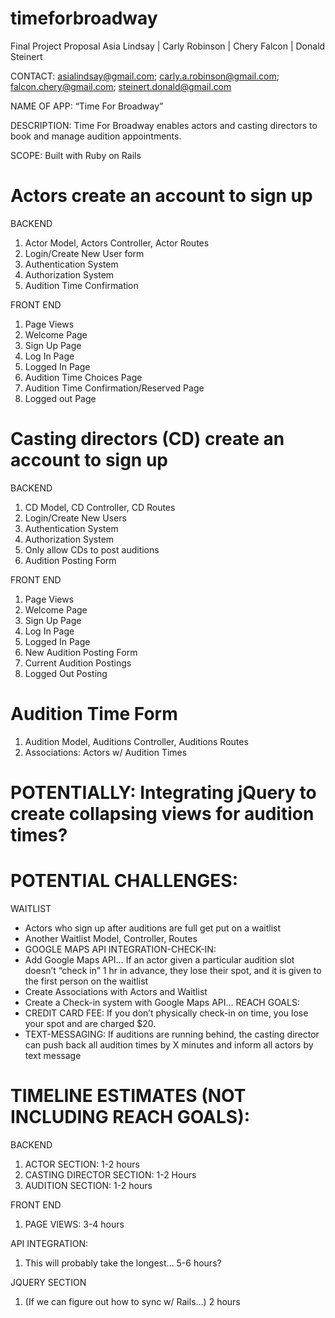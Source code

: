 # timeforbroadway
Final Project Proposal 
Asia Lindsay | Carly Robinson | Chery Falcon | Donald Steinert

CONTACT:  asialindsay@gmail.com; carly.a.robinson@gmail.com; falcon.chery@gmail.com; steinert.donald@gmail.com 

NAME OF APP: “Time For Broadway”

DESCRIPTION: Time For Broadway enables actors and casting directors to book and manage audition appointments.


SCOPE: 
Built with Ruby on Rails

# Actors create an account to sign up 
BACKEND 
1. Actor Model, Actors Controller, Actor Routes
2. Login/Create New User form
3. Authentication System
4. Authorization System
5. Audition Time Confirmation

FRONT END
1. Page Views
2. Welcome Page 
3. Sign Up Page 
4. Log In Page
5. Logged In Page 
6. Audition Time Choices Page 
7. Audition Time Confirmation/Reserved Page 
8. Logged out Page 


# Casting directors (CD) create an account to sign up
BACKEND
1. CD Model, CD Controller, CD Routes
2. Login/Create New Users
3. Authentication System
4. Authorization System
5. Only allow CDs to post auditions
6. Audition Posting Form

FRONT END
1. Page Views
2. Welcome Page 
3. Sign Up Page
4. Log In Page
5. Logged In Page
6. New Audition Posting Form
7. Current Audition Postings
8. Logged Out Posting

# Audition Time Form
1. Audition Model, Auditions Controller, Auditions Routes
2. Associations: Actors w/ Audition Times

# POTENTIALLY: Integrating jQuery to create collapsing views for audition times?

# POTENTIAL CHALLENGES:
 WAITLIST
+ Actors who sign up after auditions are full get put on a waitlist
+ Another Waitlist Model, Controller, Routes
+ GOOGLE MAPS API INTEGRATION-CHECK-IN: 
+ Add Google Maps API… If an actor given a particular audition slot  doesn’t “check in” 1 hr in advance, they lose their spot, and it is given to the first person on the waitlist
+ Create Associations with Actors and Waitlist
+ Create a Check-in system with Google Maps API...
REACH GOALS: 
+ CREDIT CARD FEE: If you don’t physically check-in on time, you lose your spot and are charged $20. 
+ TEXT-MESSAGING: If auditions are running behind, the casting director can push back all audition times by X minutes and inform all actors by text message

# TIMELINE ESTIMATES (NOT INCLUDING REACH GOALS): 

BACKEND
1. ACTOR SECTION: 1-2 hours
2. CASTING DIRECTOR SECTION: 1-2 Hours
3. AUDITION SECTION: 1-2 hours

FRONT END
1. PAGE VIEWS: 3-4 hours

API INTEGRATION: 
1. This will probably take the longest… 5-6 hours?

JQUERY SECTION
1. (If we can figure out how to sync w/ Rails…) 2 hours
	

